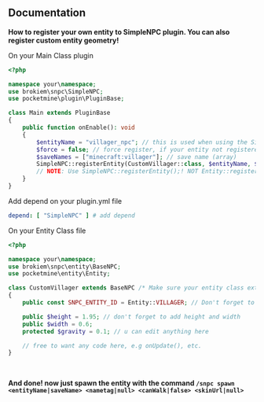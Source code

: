 ## Documentation

<b>How to register your own entity to SimpleNPC plugin. You can also register custom entity geometry!</b><br>

On your Main Class plugin<br>

```php
<?php

namespace your\namespace;
use brokiem\snpc\SimpleNPC;
use pocketmine\plugin\PluginBase;

class Main extends PluginBase
{
    public function onEnable(): void
    {
        $entityName = "villager_npc"; // this is used when using the SimpleNPC spawn command
        $force = false; // force register, if your entity not registered,  use true
        $saveNames = ["minecraft:villager"]; // save name (array)
        SimpleNPC::registerEntity(CustomVillager::class, $entityName, $force, $saveNames); // register the entity to SimpleNPC
        // NOTE: Use SimpleNPC::registerEntity();! NOT Entity::registerEntity();
    }
}
```

Add depend on your plugin.yml file<br>

```yaml
depend: [ "SimpleNPC" ] # add depend
```

On your Entity Class file<br>

```php
<?php

namespace your\namespace;
use brokiem\snpc\entity\BaseNPC;
use pocketmine\entity\Entity;

class CustomVillager extends BaseNPC /* Make sure your entity class extends to \brokiem\snpc\entity\BaseNPC */
{
    public const SNPC_ENTITY_ID = Entity::VILLAGER; // Don't forget to add the network id of the entity

    public $height = 1.95; // don't forget to add height and width
    public $width = 0.6;
    protected $gravity = 0.1; // u can edit anything here

    // free to want any code here, e.g onUpdate(), etc.
}
```

<br>

<b>And done! now just spawn the entity with the
command ```/snpc spawn <entityName|saveName> <nametag|null> <canWalk|false> <skinUrl|null>```
<br>
<img src="https://github.com/brokiem/CustomEntity/blob/master/assets/img.png" alt="">
